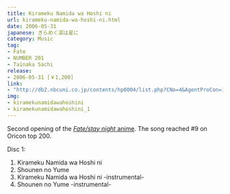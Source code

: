 ```yaml
---
title: Kirameku Namida wa Hoshi ni
url: kirameku-namida-wa-hoshi-ni.html
date: 2006-05-31
japanese: きらめく涙は星に
category: Music
tag:
- Fate
- NUMBER 201
- Tainaka Sachi
release:
- 2006-05-31 [￥1,200]
link:
- "http://db2.nbcuni.co.jp/contents/hp0004/list.php?CNo=4&AgentProCon=15483"
img:
- kiramekunamidawahoshini
- kiramekunamidawahoshini_1
---
```


Second opening of the [*Fate/stay night* anime](fate-stay-night-1.html). The song reached #9 on Oricon top 200.

Disc 1:
<ol>
  <li title="きらめく涙は星に">Kirameku Namida wa Hoshi ni</li>
  <li title="少年の夢">Shounen no Yume</li>
  <li title="きらめく涙は星に -instrumental-">Kirameku Namida wa Hoshi ni -instrumental-</li>
  <li title="少年の夢 -instrumental-">Shounen no Yume -instrumental-</li>
</ol>